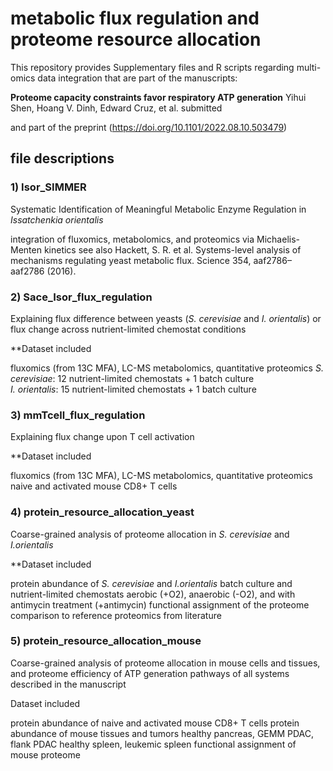 # metabolic flux regulation and proteome resource allocation
This repository provides Supplementary files and R scripts regarding multi-omics data integration that are part of the manuscripts:

**Proteome capacity constraints favor respiratory ATP generation**
Yihui Shen, Hoang V. Dinh, Edward Cruz, et al. submitted

and part of the preprint (https://doi.org/10.1101/2022.08.10.503479)

## file descriptions
### 1) Isor_SIMMER
Systematic Identification of Meaningful Metabolic Enzyme Regulation in _Issatchenkia orientalis_

integration of fluxomics, metabolomics, and proteomics via Michaelis-Menten kinetics
see also Hackett, S. R. et al. Systems-level analysis of mechanisms regulating yeast metabolic flux. Science 354, aaf2786–aaf2786 (2016).

### 2) Sace_Isor_flux_regulation
Explaining flux difference between yeasts (_S. cerevisiae_ and _I. orientalis_) or flux change across nutrient-limited chemostat conditions

**Dataset included

  fluxomics (from 13C MFA), LC-MS metabolomics, quantitative proteomics
  _S. cerevisiae_: 12 nutrient-limited chemostats + 1 batch culture  
  _I. orientalis_: 15 nutrient-limited chemostats + 1 batch culture
    
### 3) mmTcell_flux_regulation
Explaining flux change upon T cell activation

**Dataset included
  
  fluxomics (from 13C MFA), LC-MS metabolomics, quantitative proteomics
  naive and activated mouse CD8+ T cells

### 4) protein_resource_allocation_yeast
Coarse-grained analysis of proteome allocation in _S. cerevisiae_ and _I.orientalis_

**Dataset included

  protein abundance of _S. cerevisiae_ and _I.orientalis_
    batch culture and nutrient-limited chemostats
    aerobic (+O2), anaerobic (-O2), and with antimycin treatment (+antimycin)
  functional assignment of the proteome
  comparison to reference proteomics from literature

### 5) protein_resource_allocation_mouse
Coarse-grained analysis of proteome allocation in mouse cells and tissues, and proteome efficiency of ATP generation pathways of all systems described in the manuscript

Dataset included

  protein abundance of naive and activated mouse CD8+ T cells
  protein abundance of mouse tissues and tumors
    healthy pancreas, GEMM PDAC, flank PDAC
    healthy spleen, leukemic spleen
  functional assignment of mouse proteome
